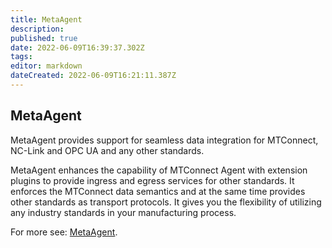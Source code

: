 ```yaml
---
title: MetaAgent
description: 
published: true
date: 2022-06-09T16:39:37.302Z
tags: 
editor: markdown
dateCreated: 2022-06-09T16:21:11.387Z
---
```


## MetaAgent

MetaAgent provides support for seamless data integration for MTConnect, NC-Link and OPC UA and any other standards. 

MetaAgent enhances the capability of MTConnect Agent with extension plugins to provide ingress and egress services for other standards. It enforces the MTConnect data semantics and at the same time provides other standards as transport protocols. It gives you the flexibility of utilizing any industry standards in your manufacturing process.

For more see: [MetaAgent](https://www.metalogi.io/products/metaagent).